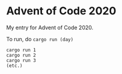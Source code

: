 # Advent of Code 2020

My entry for Advent of Code 2020.

To run, do `cargo run (day)`

```
cargo run 1
cargo run 2
cargo run 3
(etc.)
```
